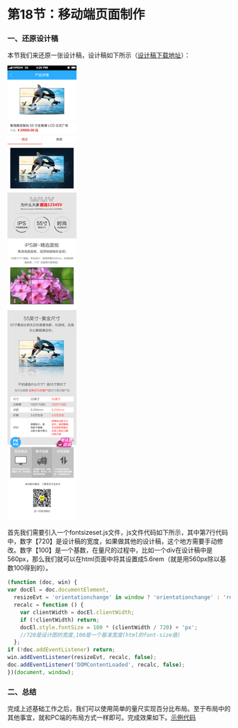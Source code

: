 # 第18节：移动端页面制作

### 一、还原设计稿

本节我们来还原一张设计稿，设计稿如下所示（[设计稿下载地址](https://github.com/xiaozhoulee/xiaozhou-examples/blob/master/01-%E7%BD%91%E9%A1%B5%E9%87%8D%E6%9E%84/%E7%AC%AC18%E8%8A%82%EF%BC%9A%E7%A7%BB%E5%8A%A8%E7%AB%AF%E9%A1%B5%E9%9D%A2%E5%88%B6%E4%BD%9C/product.html)）：

![图片](../images/0118imageMoble.jpg)

首先我们需要引入一个fontsizeset.js文件，js文件代码如下所示，其中第7行代码中，数字【720】是设计稿的宽度，如果做其他的设计稿，这个地方需要手动修改。数字【100】是一个基数，在量尺的过程中，比如一个div在设计稿中是560px，那么我们就可以在html页面中将其设置成5.6rem（就是用560px除以基数100得到的）。

``` js
(function (doc, win) {
var docEl = doc.documentElement,
  resizeEvt = 'orientationchange' in window ? 'orientationchange' : 'resize',
  recalc = function () {
    var clientWidth = docEl.clientWidth;
    if (!clientWidth) return;
    docEl.style.fontSize = 100 * (clientWidth / 720) + 'px';
    //720是设计图的宽度,100是一个基准宽度(html的font-size值)
  };
if (!doc.addEventListener) return;
win.addEventListener(resizeEvt, recalc, false);
doc.addEventListener('DOMContentLoaded', recalc, false);
})(document, window);
```

### 二、总结

完成上述基础工作之后，我们可以使用简单的量尺实现百分比布局。至于布局中的其他事宜，就和PC端的布局方式一样即可。完成效果如下。[示例代码](https://github.com/xiaozhoulee/xiaozhou-examples/blob/master/01-%E7%BD%91%E9%A1%B5%E9%87%8D%E6%9E%84/%E7%AC%AC18%E8%8A%82%EF%BC%9A%E7%A7%BB%E5%8A%A8%E7%AB%AF%E9%A1%B5%E9%9D%A2%E5%88%B6%E4%BD%9C/product.html)